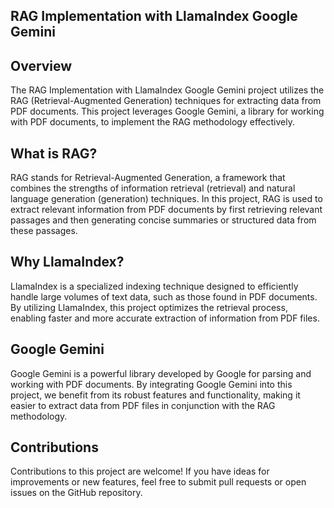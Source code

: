 **RAG Implementation with LlamaIndex Google Gemini**
---------------------------------------------------------


**Overview**
---------------------------------------------------------
The RAG Implementation with LlamaIndex Google Gemini project utilizes the RAG (Retrieval-Augmented Generation) techniques for extracting data from PDF documents. This project leverages Google Gemini, a library for working with PDF documents, to implement the RAG methodology effectively.

**What is RAG?**
---------------------------------------------------------
RAG stands for Retrieval-Augmented Generation, a framework that combines the strengths of information retrieval (retrieval) and natural language generation (generation) techniques. In this project, RAG is used to extract relevant information from PDF documents by first retrieving relevant passages and then generating concise summaries or structured data from these passages.

**Why LlamaIndex?**
--------------------------------------------------------
LlamaIndex is a specialized indexing technique designed to efficiently handle large volumes of text data, such as those found in PDF documents. By utilizing LlamaIndex, this project optimizes the retrieval process, enabling faster and more accurate extraction of information from PDF files.

**Google Gemini**
--------------------------------------------------------
Google Gemini is a powerful library developed by Google for parsing and working with PDF documents. By integrating Google Gemini into this project, we benefit from its robust features and functionality, making it easier to extract data from PDF files in conjunction with the RAG methodology.

**Contributions**
--------------------------------------------------------
Contributions to this project are welcome! If you have ideas for improvements or new features, feel free to submit pull requests or open issues on the GitHub repository.
